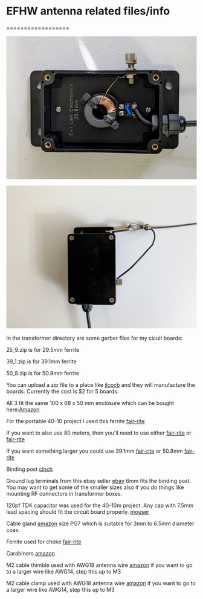 # EFHW antenna related files/info

==================

![xfmr](images/xfmr.jpg)

![xfmroutside](images/xfmroutside.jpg)

In the transformer directory are some gerber files for my cicuit boards:

25_9.zip is for 29.5mm ferrite

39_1.zip is for 39.1mm ferrite

50_8.zip is for 50.8mm ferrite 

You can upload a zip file to a place like [jlcpcb](https://jlcpcb.com/) and they will manufacture the boards. Currently the cost is $2 for 5 boards.

All 3 fit the same 100 x 68 x 50 mm enclosure which can be bought here:[Amazon](https://www.amazon.com/dp/B07TYNYW1S?psc=1&ref=ppx_yo2ov_dt_b_product_details)

For the portable 40-10 project I used this ferrite [fair-rite](https://fair-rite.com/product/round-cable-emi-suppression-cores-2661102002/)

If you want to also use 80 meters, then you'll need to use either [fair-rite](https://fair-rite.com/product/round-cable-emi-suppression-cores-2643102402/) or [fair-rite](https://fair-rite.com/product/round-cable-emi-suppression-cores-2643102002/)

If you want something larger you could use 39.1mm [fair-rite](https://fair-rite.com/product/round-cable-emi-suppression-cores-2643251002/) or 50.8mm [fair-rite](https://fair-rite.com/product/round-cable-emi-suppression-cores-2643626102/)

Binding post [cinch](https://www.belfuse.com/product/part-details?partn=111-2223-001)

Ground lug terminals from this ebay seller [ebay](https://www.ebay.com/str/riven99?_trksid=p2047675.m3561.l2563) 6mm fits the binding post. You may want to get some of the smaller sizes also if you do things like mounting RF connectors in transformer boxes.

120pf TDK capacitor was used for the 40-10m project. Any cap with 7.5mm lead spacing should fit the circuit board properly. [mouser](https://www.mouser.com/ProductDetail/810-CC45SL3FD121JYNA)

Cable gland [amazon](https://www.amazon.com/gp/product/B07233GJ6M/ref=ppx_yo_dt_b_asin_title_o05_s00?ie=UTF8&th=1) size PG7 which is suitable for 3mm to 6.5mm diameter coax.

Ferrite used for choke [fair-rite](https://fair-rite.com/product/round-cable-emi-suppression-cores-2631480002/)

Carabiners [amazon](https://www.amazon.com/gp/product/B0833WSCCF/ref=ppx_yo_dt_b_search_asin_title?ie=UTF8&psc=1)

M2 cable thimble used with AWG18 antenna wire [amazon](https://www.amazon.com/gp/product/B0746D6192/ref=ppx_yo_dt_b_search_asin_title?ie=UTF8&psc=1) if you want to go to a larger wire like AWG14, step this up to M3

M2 cable clamp used with AWG18 antenna wire [amazon](https://www.amazon.com/gp/product/B07FVMKBHD/ref=ppx_yo_dt_b_search_asin_title?ie=UTF8&psc=1) if you want to go to a larger wire like AWG14, step this up to M3